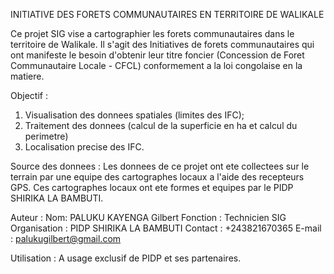 INITIATIVE DES FORETS COMMUNAUTAIRES EN TERRITOIRE DE WALIKALE

Ce projet SIG vise a cartographier les forets communautaires dans le territoire de Walikale. Il s'agit des Initiatives de forets communautaires qui ont manifeste le besoin 
d'obtenir leur titre foncier (Concession de Foret Communautaire Locale - CFCL) conformement a la loi congolaise en la matiere.

Objectif :
1. Visualisation des donnees spatiales (limites des IFC);
2. Traitement des donnees (calcul de la superficie en ha et calcul du perimetre)
3. Localisation precise des IFC.

Source des donnees :
Les donnees de ce projet ont ete collectees sur le terrain par une equipe des cartographes locaux a l'aide des recepteurs GPS.
Ces cartographes locaux ont ete formes et equipes par le PIDP SHIRIKA LA BAMBUTI.

Auteur :
Nom: PALUKU KAYENGA Gilbert
Fonction : Technicien SIG
Organisation : PIDP SHIRIKA LA BAMBUTI
Contact : +243821670365
E-mail : palukugilbert@gmail.com

Utilisation :
A usage exclusif de PIDP et ses partenaires.
